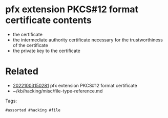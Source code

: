# pfx extension PKCS#12 format certificate contents
- the certificate
- the intermediate authority certificate necessary for the trustworthiness of the certificate
- the private key to the certificate

# Related

- [20221003150281](/zet/20221003150281/README.md) pfx extension PKCS#12 format certificate
- ~/kb/hacking/misc/file-type-reference.md

Tags:

    #assorted #hacking #file
